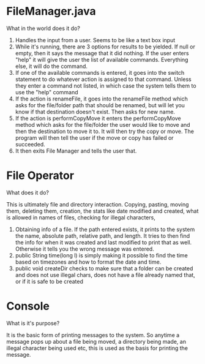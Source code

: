 # FileManager.java

What in the world does it do?

1. Handles the input from a user. Seems to be like a text box input
2. While it's running, there are 3 options for results to be yielded. If null or empty, then it says the message that it did nothing. If the user enters "help" it will give the user the list of available commands. Everything else, it will do the command.
3. If one of the available commands is entered, it goes into the switch statement to do whatever action is assigned to that command. Unless they enter a command not listed, in which case the system tells them to use the "help" command
4. If the action is renameFile, it goes into the renameFile method which asks for the file/folder path that should be renamed, but will let you know if that destination doesn't exist. Then asks for new name.
5. If the action is performCopyMove it enters the performCopyMove method which asks for the file/folder the user would like to move and then the destination to move it to. It will then try the copy or move. The program will then tell the user if the move or copy has failed or succeeded.
7. It then exits File Manager and tells the user that.


# File Operator

What does it do?

This is ultimately file and directory interaction. Copying, pasting, moving them, deleting them, creation, the stats like date modified and created, what is allowed in names of files, checking for illegal characters,
 
1. Obtaining info of a file. If the path entered exists, it prints to the system the name, absolute path, relative path, and length. It tries to then find the info for when it was created and last modified to print that as well. Otherwise it tells you the wrong message was entered.
2. public String time(long l) is simply making it possible to find the time based on timezones and how to format the date and time.
3. public void createDir checks to make sure that a folder can be created and does not use illegal chars, does not have a file already named that, or if it is safe to be created


# Console

What is it's purpose?

It is the basic form of printing messages to the system. So anytime a message pops up about a file being moved, a directory being made, an illegal character being used etc, this is used as the basis for printing the message.
